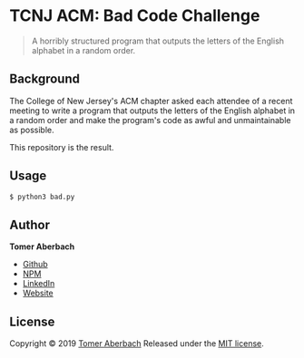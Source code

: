 # TCNJ ACM: Bad Code Challenge

> A horribly structured program that outputs the letters of the English alphabet in a random order.

## Background

The College of New Jersey's ACM chapter asked each attendee of a recent meeting to write a program that outputs the letters of the English alphabet in a random order and make the program's code as awful and unmaintainable as possible.

This repository is the result.

## Usage

```sh
$ python3 bad.py
```

## Author

**Tomer Aberbach**

* [Github](https://github.com/TomerAberbach)
* [NPM](https://www.npmjs.com/~tomeraberbach)
* [LinkedIn](https://www.linkedin.com/in/tomer-a)
* [Website](https://tomeraberba.ch)

## License

Copyright © 2019 [Tomer Aberbach](https://github.com/TomerAberbach)
Released under the [MIT license](https://github.com/TomerAberbach/tcnj-acm-bad-code/blob/master/LICENSE).
